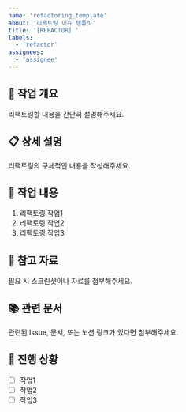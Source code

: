 ```yaml
---
name: 'refactoring_template'
about: '리팩토링 이슈 템플릿'
title: '[REFACTOR] '
labels:
  - 'refactor'
assignees:
  - 'assignee'
---
```


## 🔧 작업 개요

리팩토링할 내용을 간단히 설명해주세요.

## 📋 상세 설명

리팩토링의 구체적인 내용을 작성해주세요.

## 📝 작업 내용

1. 리팩토링 작업1
2. 리팩토링 작업2
3. 리팩토링 작업3

## 📸 참고 자료

필요 시 스크린샷이나 자료를 첨부해주세요.

## 📚 관련 문서

관련된 Issue, 문서, 또는 노션 링크가 있다면 첨부해주세요.

## 🚀 진행 상황

- [ ] 작업1
- [ ] 작업2
- [ ] 작업3
